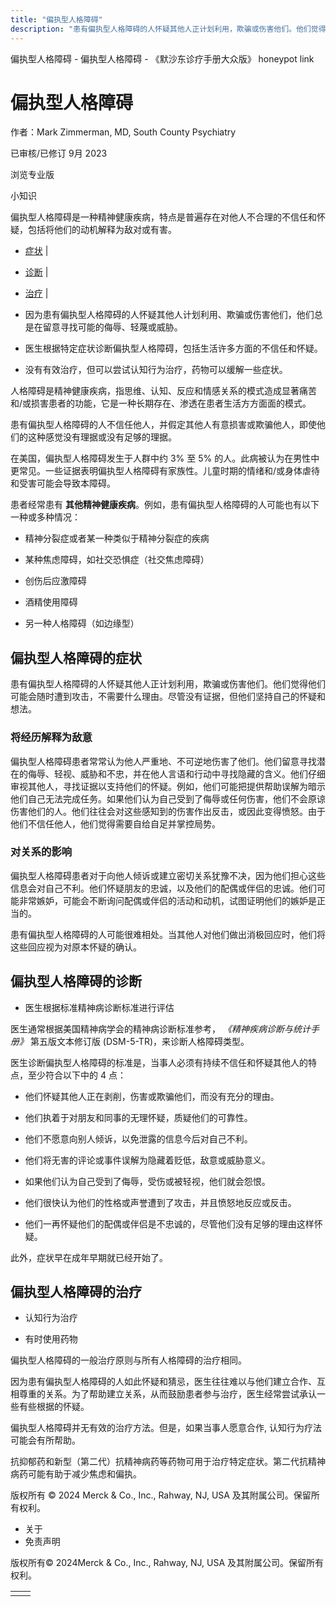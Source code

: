 ```yaml
---
title: "偏执型人格障碍"
description: "患有偏执型人格障碍的人怀疑其他人正计划利用，欺骗或伤害他们。他们觉得他们可能会随时遭到攻击，不需要什么理由。尽管没有证据，但他们坚持自己的怀疑和想法。"
---
```


﻿偏执型人格障碍 \- 偏执型人格障碍 \- 《默沙东诊疗手册大众版》 honeypot link

# 偏执型人格障碍

作者：Mark Zimmerman, MD, South County Psychiatry

已审核/已修订 9月 2023

浏览专业版

小知识

偏执型人格障碍是一种精神健康疾病，特点是普遍存在对他人不合理的不信任和怀疑，包括将他们的动机解释为敌对或有害。

- [症状](#症状_v36027361_zh) \|
- [诊断](#诊断_v36027371_zh) \|
- [治疗](#治疗_v36027396_zh) \|

- 因为患有偏执型人格障碍的人怀疑其他人计划利用、欺骗或伤害他们，他们总是在留意寻找可能的侮辱、轻蔑或威胁。

- 医生根据特定症状诊断偏执型人格障碍，包括生活许多方面的不信任和怀疑。

- 没有有效治疗，但可以尝试认知行为治疗，药物可以缓解一些症状。


人格障碍是精神健康疾病，指思维、认知、反应和情感关系的模式造成显著痛苦和/或损害患者的功能，它是一种长期存在、渗透在患者生活方方面面的模式。

患有偏执型人格障碍的人不信任他人，并假定其他人有意损害或欺骗他人，即使他们的这种感觉没有理据或没有足够的理据。

在美国，偏执型人格障碍发生于人群中约 3% 至 5% 的人。此病被认为在男性中更常见。一些证据表明偏执型人格障碍有家族性。儿童时期的情绪和/或身体虐待和受害可能会导致本障碍。

患者经常患有 **其他精神健康疾病**。例如，患有偏执型人格障碍的人可能也有以下一种或多种情况：

- 精神分裂症或者某一种类似于精神分裂症的疾病

- 某种焦虑障碍，如社交恐惧症（社交焦虑障碍）

- 创伤后应激障碍

- 酒精使用障碍

- 另一种人格障碍（如边缘型）


## 偏执型人格障碍的症状

患有偏执型人格障碍的人怀疑其他人正计划利用，欺骗或伤害他们。他们觉得他们可能会随时遭到攻击，不需要什么理由。尽管没有证据，但他们坚持自己的怀疑和想法。

### 将经历解释为敌意

偏执型人格障碍患者常常认为他人严重地、不可逆地伤害了他们。他们留意寻找潜在的侮辱、轻视、威胁和不忠，并在他人言语和行动中寻找隐藏的含义。他们仔细审视其他人，寻找证据以支持他们的怀疑。例如，他们可能把提供帮助误解为暗示他们自己无法完成任务。如果他们认为自己受到了侮辱或任何伤害，他们不会原谅伤害他们的人。他们往往会对这些感知到的伤害作出反击，或因此变得愤怒。由于他们不信任他人，他们觉得需要自给自足并掌控局势。

### 对关系的影响

偏执型人格障碍患者对于向他人倾诉或建立密切关系犹豫不决，因为他们担心这些信息会对自己不利。他们怀疑朋友的忠诚，以及他们的配偶或伴侣的忠诚。他们可能非常嫉妒，可能会不断询问配偶或伴侣的活动和动机，试图证明他们的嫉妒是正当的。

患有偏执型人格障碍的人可能很难相处。当其他人对他们做出消极回应时，他们将这些回应视为对原本怀疑的确认。

## 偏执型人格障碍的诊断

- 医生根据标准精神病诊断标准进行评估


医生通常根据美国精神病学会的精神病诊断标准参考， _《精神疾病诊断与统计手册》_ 第五版文本修订版 (DSM-5-TR)，来诊断人格障碍类型。

医生诊断偏执型人格障碍的标准是，当事人必须有持续不信任和怀疑其他人的特点，至少符合以下中的 4 点：

- 他们怀疑其他人正在剥削，伤害或欺骗他们，而没有充分的理由。

- 他们执着于对朋友和同事的无理怀疑，质疑他们的可靠性。

- 他们不愿意向别人倾诉，以免泄露的信息今后对自己不利。

- 他们将无害的评论或事件误解为隐藏着贬低，敌意或威胁意义。

- 如果他们认为自己受到了侮辱，受伤或被轻视，他们就会怨恨。

- 他们很快认为他们的性格或声誉遭到了攻击，并且愤怒地反应或反击。

- 他们一再怀疑他们的配偶或伴侣是不忠诚的，尽管他们没有足够的理由这样怀疑。


此外，症状早在成年早期就已经开始了。

## 偏执型人格障碍的治疗

- 认知行为治疗

- 有时使用药物


偏执型人格障碍的一般治疗原则与所有人格障碍的治疗相同。

因为患有偏执型人格障碍的人如此怀疑和猜忌，医生往往难以与他们建立合作、互相尊重的关系。为了帮助建立关系，从而鼓励患者参与治疗，医生经常尝试承认一些有些根据的怀疑。

偏执型人格障碍并无有效的治疗方法。但是，如果当事人愿意合作, 认知行为疗法 可能会有所帮助。

抗抑郁药和新型（第二代）抗精神病药等药物可用于治疗特定症状。第二代抗精神病药可能有助于减少焦虑和偏执。



版权所有 © 2024
Merck & Co., Inc., Rahway, NJ, USA 及其附属公司。保留所有权利。

- 关于
- 免责声明

版权所有© 2024Merck & Co., Inc., Rahway, NJ, USA 及其附属公司。保留所有权利。

|     |     |
| --- | --- |
|  |  |